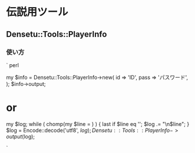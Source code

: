 # 伝説用ツール

## Densetu::Tools::PlayerInfo

### 使い方
` perl

my $info = Densetu::Tools::PlayerInfo->new(
  id => 'ID',
  pass => 'パスワード',
);
$info->output;

# or

my $log;
while ( chomp(my $line = <STDIN>) ) {
  last if $line eq '';
  $log .= "\n$line";
}
$log = Encode::decode('utf8', $log);
Densetu::Tools::PlayerInfo->output($log);

`
